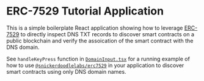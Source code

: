 # ERC-7529 Tutorial Application

This is a simple boilerplate React application showing how to leverage [ERC-7529](https://www.npmjs.com/package/@snickerdoodlelabs/erc7529) to directly inspect DNS TXT records to discover smart contracts on a public blockchain and verify the assoication of the smart contract with the DNS domain. 

See `handleKeyPress` function in [`DomainInput.tsx`](/src/DomainInput.tsx) for a running example of how to use [`@snickerdoodlelabs/erc7529`](https://www.npmjs.com/package/@snickerdoodlelabs/erc7529) in your application to discover smart contracts using only DNS domain names. 